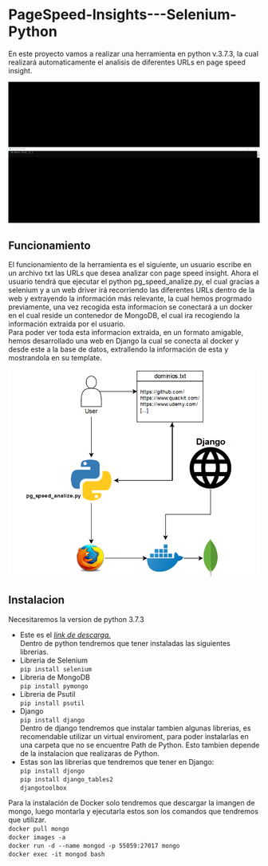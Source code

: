 # PageSpeed-Insights---Selenium-Python

En este proyecto vamos a realizar una herramienta en python v.3.7.3, la cual realizará automaticamente el analisis de diferentes URLs en page speed insight.   
      
![Gif](source/pg_gif.gif)

## Funcionamiento 
El funcionamiento de la herramienta es el siguiente, un usuario escribe en un archivo txt las URLs que desea analizar con page speed insight. Ahora el usuario tendrá que ejecutar el python pg_speed_analize.py, el cual gracias a selenium y a un web driver irá recorriendo las diferentes URLs dentro de la web y extrayendo la información más relevante, la cual hemos progrmado previamente, una vez recogida esta informacion se conectará a un docker en el cual reside un contenedor de MongoDB, el cual ira recogiendo la información extraida por el usuario.               
Para poder ver toda esta informacion extraida, en un formato amigable, hemos desarrollado una web en Django la cual se conecta al docker y desde este a la base de datos, extrallendo la información de esta y mostrandola en su template.   

![Esquema](source/esquema.png)   

## Instalacion 
Necesitaremos la version de python 3.7.3    
- Este es el *[link de descarga.](https://www.python.org/downloads/)*         
Dentro de python tendremos que tener instaladas las siguientes librerias.           
- Libreria de Selenium     
``pip install selenium``
- Libreria de MongoDB    
``pip install pymongo``
- Libreria de Psutil          
``pip install psutil``
- Django        
``pip install django``          
Dentro de django tendremos que instalar tambien algunas librerias, es recomendable utilizar un virtual enviroment, para poder instalarlas en una carpeta que no se encuentre Path de Python. Esto tambien depende de la instalacion que realizaras de Python.
- Estas son las librerias que tendremos que tener en Django:       
    ``pip install djongo``                      
    ``pip install django_tables2``            
    ``djangotoolbox``

Para la instalación de Docker solo tendremos que descargar la imangen de mongo, luego montarla y ejecutarla estos son los comandos que tendremos que utilizar.                      
``docker pull mongo``	            
``docker images -a``                
``docker run -d --name mongod -p 55059:27017 mongo``                    
``docker exec -it mongod bash``                    
